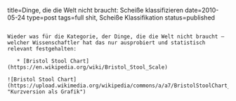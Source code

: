 title=Dinge, die die Welt nicht braucht: Scheiße klassifizieren
date=2010-05-24
type=post
tags=full shit, Scheiße Klassifikation
status=published
~~~~~~

Wieder was für die Kategorie, der Dinge, die die Welt nicht braucht – welcher Wissenschaftler hat das nur ausprobiert und statistisch relevant festgehalten:

   * [Bristol Stool Chart](https://en.wikipedia.org/wiki/Bristol_Stool_Scale)

![Bristol Stool Chart](https://upload.wikimedia.org/wikipedia/commons/a/a7/BristolStoolChart_%28cropped%29.png "Kurzversion als Grafik")

